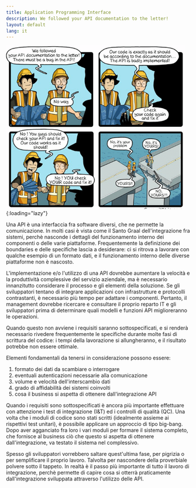 ```yaml
---
title: Application Programming Interface
description: We followed your API documentation to the letter!
layout: default
lang: it
---
```


![2022-12-07-APIs](/images/2022-12-07-APIs.png){:loading="lazy"}

Una API è una interfaccia fra software diversi, che ne permette la comunicazione.
In molti casi è vista come il Santo Graal dell'integrazione fra sistemi, perchè nasconde i dettagli del funzionamento interno dei componenti o delle varie piattaforme.
Frequentemente la definizione dei boundaries e delle specifiche lascia a desiderare: ci si ritrova a lavorare con qualche esempio di un formato dati, e il funzionamento interno delle diverse piattaforme non è nascosto.

L'implementazione e/o l'utilizzo di una API dovrebbe aumentare la velocità e la produttività complessive del servizio aziendale, ma è necessario innanzitutto considerare il processo e gli elementi della soluzione.
Se gli sviluppatori tentano di integrare applicazioni con infrastrutture e protocolli contrastanti, è necessario più tempo per adattare i componenti.
Pertanto, il management dovrebbe ricercare e consultare il proprio reparto IT e gli sviluppatori prima di determinare quali modelli e funzioni API miglioreranno le operazioni.

Quando questo non avviene i requisiti saranno sottospecificati, e si renderà necessario rivedere frequentemente le specifiche durante molte fasi di scrittura del codice: i tempi della lavorazione si allungheranno, e il risultato potrebbe non essere ottimale.

Elementi fondamentali da tenersi in considerazione possono essere:

1. formato dei dati da scambiare o interrogare
2. eventuali autenticazioni necessarie alla comunicazione
3. volume e velocità dell'interscambio dati
4. grado di affidabilità dei sistemi coinvolti
5. cosa il business si aspetta di ottenere dall'integrazione API

Quando i requisiti sono sottospecificati è ancora più importante effettuare con attenzione i test di integrazione (I&T) ed i controlli di qualità (QC).
Una volta che i moduli di codice sono stati scritti (idealmente assieme ai rispettivi test unitari), è possibile applicare un approccio di tipo big-bang.
Dopo aver agganciato fra loro i vari moduli per formare il sistema completo, che fornisce al business ciò che questo si aspetta di ottenere dall'integrazione, va testato il sistema nel complessivo.

Spesso gli sviluppatori vorrebbero saltare quest'ultima fase, per pigrizia o per semplificare il proprio lavoro.
Talvolta per nascondere della proverbiale polvere sotto il tappeto.
In realtà è il passo più importante di tutto il lavoro di integrazione, perchè permette di capire cosa si otterrà praticamente dall'integrazione sviluppata attraverso l'utilizzo delle API.